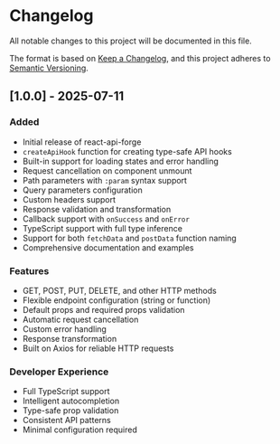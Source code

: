 # Changelog

All notable changes to this project will be documented in this file.

The format is based on [Keep a Changelog](https://keepachangelog.com/en/1.0.0/),
and this project adheres to [Semantic Versioning](https://semver.org/spec/v2.0.0.html).

## [1.0.0] - 2025-07-11

### Added

- Initial release of react-api-forge
- `createApiHook` function for creating type-safe API hooks
- Built-in support for loading states and error handling
- Request cancellation on component unmount
- Path parameters with `:param` syntax support
- Query parameters configuration
- Custom headers support
- Response validation and transformation
- Callback support with `onSuccess` and `onError`
- TypeScript support with full type inference
- Support for both `fetchData` and `postData` function naming
- Comprehensive documentation and examples

### Features

- GET, POST, PUT, DELETE, and other HTTP methods
- Flexible endpoint configuration (string or function)
- Default props and required props validation
- Automatic request cancellation
- Custom error handling
- Response transformation
- Built on Axios for reliable HTTP requests

### Developer Experience

- Full TypeScript support
- Intelligent autocompletion
- Type-safe prop validation
- Consistent API patterns
- Minimal configuration required
